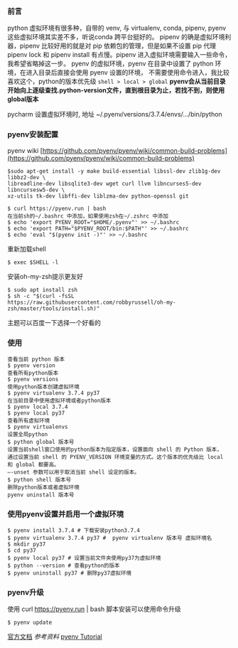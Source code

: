 ### 前言
python 虚拟环境有很多种，自带的 venv, 与 virtualenv, conda, pipenv, pyenv
这些虚拟环境其实差不多，听说conda 跨平台挺好的。
pipenv 的确是虚拟环境利器，pipenv 比较好用的就是对 pip 依赖包的管理，但是如果不设置 pip 代理 pipenv lock 和 pipenv install 有点慢。pipenv 进入虚拟环境需要输入一些命令，我希望省略掉这一步。
pyenv 的虚拟环境，pyenv 在目录中设置了 python 环境，在进入目录后直接会使用 pyenv 设置的环境， 不需要使用命令进入，我比较喜欢这个，python的版本优先级 `shell > local > global` 
**pyenv会从当前目录开始向上逐级查找.python-version文件，直到根目录为止，若找不到，则使用global版本**

pycharm 设置虚拟环境时, 地址 ~/.pyenv/versions/3.7.4/envs/.../bin/python
### pyenv安装配置
pyenv wiki [https://github.com/pyenv/pyenv/wiki/common-build-problems](https://github.com/pyenv/pyenv/wiki/common-build-problems)


```
$sudo apt-get install -y make build-essential libssl-dev zlib1g-dev libbz2-dev \
libreadline-dev libsqlite3-dev wget curl llvm libncurses5-dev libncursesw5-dev \
xz-utils tk-dev libffi-dev liblzma-dev python-openssl git
```

```
$ curl https://pyenv.run | bash 
在当前sh的~/.bashrc 中添加，如果使用zsh在~/.zshrc 中添加
$ echo 'export PYENV_ROOT="$HOME/.pyenv"' >> ~/.bashrc
$ echo 'export PATH="$PYENV_ROOT/bin:$PATH"' >> ~/.bashrc
$ echo 'eval "$(pyenv init -)"' >> ~/.bashrc
```
重新加载shell
```
$ exec $SHELL -l
```
安装oh-my-zsh提示更友好
```
$ sudo apt install zsh
$ sh -c "$(curl -fsSL https://raw.githubusercontent.com/robbyrussell/oh-my-zsh/master/tools/install.sh)"
```
主题可以百度一下选择一个好看的

### 使用
```
查看当前 python 版本
$ pyenv version 
查看所有python版本
$ pyenv versions
使用python版本创建虚拟环境
$ pyenv virtualenv 3.7.4 py37
在当前目录中使用虚拟环境或者python版本
$ pyenv local 3.7.4 
$ pyenv local py37
查看所有虚拟环境
$ pyenv virtualenvs
设置全局python
$ python global 版本号
设置当前shell窗口使用的python版本为指定版本，设置面向 shell 的 Python 版本，
通过设置当前 shell 的 PYENV_VERSION 环境变量的方式。这个版本的优先级比 local 和 global 都要高。
–-unset 参数可以用于取消当前 shell 设定的版本。
$ python shell 版本号
删除python版本或者虚拟环境
pyenv uninstall 版本号
```

### 使用pyenv设置并启用一个虚拟环境
```
$ pyenv install 3.7.4 # 下载安装python3.7.4
$ pyenv virtualenv 3.7.4 py37 #  pyenv virtualenv 版本号 虚拟环境名
$ mkdir py37
$ cd py37
$ pyenv local py37 # 设置当前文件夹使用py37为虚拟环境
$ python --version # 查看python的版本
$ pyenv uninstall py37 # 删除py37虚拟环境
```
### pyenv升级
使用 curl https://pyenv.run | bash 脚本安装可以使用命令升级
```
$ pyenv update
```
[官方文档](https://github.com/yyuu/pyenv#readme)
*参考资料*
[pyenv Tutorial](http://amaral-lab.org/resources/guides/pyenv-tutorial)
